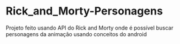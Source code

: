 # Rick_and_Morty-Personagens
Projeto feito usando API do Rick and Morty onde é possível buscar personagens da animação
usando conceitos do android 
